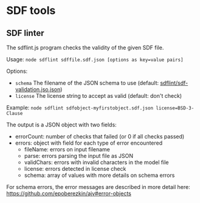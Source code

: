 # SDF tools

## SDF linter

The sdflint.js program checks the validity of the given SDF file.

Usage: `node sdflint sdffile.sdf.json [options as key=value pairs]`

Options:
*  `schema` The filename of the JSON schema to use (default: [sdflint/sdf-validation.jso.json](sdflint/sdf-validation.jso.json))
*  `license` The license string to accept as valid (default: don't check)
    

Example: `node sdflint sdfobject-myfirstobject.sdf.json license=BSD-3-Clause`

The output is a JSON object with two fields:
* errorCount: number of checks that failed (or 0 if all checks passed)
* errors: object with field for each type of error encountered
  * fileName: errors on input filename
  * parse: errors parsing the input file as JSON
  * validChars: errors with invalid characters in the model file
  * license: errors detected in license check
  * schema: array of values with more details on schema errors

For schema errors, the error messages are described in more detail here: https://github.com/epoberezkin/ajv#error-objects